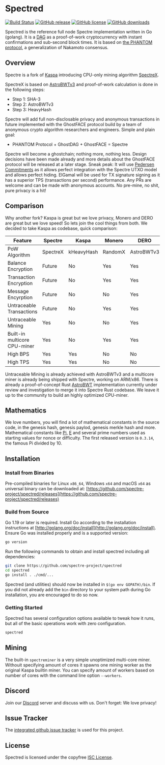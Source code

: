 # Spectred

[![Build Status](https://github.com/spectre-project/spectred/actions/workflows/tests.yaml/badge.svg)](https://github.com/spectre-project/spectred/actions/workflows/tests.yaml)
[![GitHub release](https://img.shields.io/github/v/release/spectre-project/spectred.svg)](https://github.com/spectre-project/spectred/releases)
[![GitHub license](https://img.shields.io/github/license/spectre-project/spectred.svg)](https://github.com/spectre-project/spectred/blob/main/LICENSE)
[![GitHub downloads](https://img.shields.io/github/downloads/spectre-project/spectred/total.svg)](https://github.com/spectre-project/spectred/releases)

Spectred is the reference full node Spectre implementation written in
Go (golang). It is a [DAG](https://en.wikipedia.org/wiki/Directed_acyclic_graph)
as a proof-of-work cryptocurrency with instant confirmations and
sub-second block times. It is based on [the PHANTOM protocol](https://eprint.iacr.org/2018/104.pdf), a
generalization of Nakamoto consensus.

## Overview

Spectre is a fork of [Kaspa](https://github.com/kaspanet/kaspad)
introducing CPU-only mining algorithm [SpectreX](https://github.com/spectre-project/go-spectrex).

SpectreX is based on [AstroBWTv3](https://github.com/deroproject/derohe/tree/main/astrobwt/astrobwtv3)
and proof-of-work calculation is done in the following steps:

* Step 1: SHA-3
* Step 2: AstroBWTv3
* Step 3: HeavyHash

Spectre will add full non-disclosable privacy and anonymous
transactions in future implemented with the GhostFACE protocol
build by a team of anonymous crypto algorithm researchers and
engineers. Simple and plain goal:

* PHANTOM Protocol + GhostDAG + GhostFACE = Spectre

Spectre will become a ghostchain; nothing more, nothing less. Design
decisions have been made already and more details about the GhostFACE
protocol will be released at a later stage. Sneak peak: It will use
[Pedersen Commitments](https://github.com/threehook/go-pedersen-commitment)
as it allows perfect integration with the Spectre UTXO model and
allows perfect hiding. ElGamal will be used for TX signature signing
as it has a superior TPS (transactions per second) performance. Any PRs
are welcome and can be made with anonymous accounts. No pre-mine, no
shit, pure privacy is a hit!

## Comparison

Why another fork? Kaspa is great but we love privacy, Monero and DERO
are great but we love speed! So lets join the cool things from both.
We decided to take Kaspa as codebase, quick comparison:

Feature                      | Spectre  | Kaspa      | Monero  | DERO
-----------------------------|----------|------------|---------|-----------
PoW Algorithm                | SpectreX | kHeavyHash | RandomX | AstroBWTv3
Balance Encryption           | Future   | No         | Yes     | Yes
Transaction Encryption       | Future   | No         | Yes     | Yes
Message Encyrption           | Future   | No         | No      | Yes
Untraceable Transactions     | Future   | No         | Yes     | Yes
Untraceable Mining           | Yes      | No         | No      | Yes
Built-in multicore CPU-miner | Yes      | No         | Yes     | Yes
High BPS                     | Yes      | Yes        | No      | No
High TPS                     | Yes      | Yes        | No      | No

Untraceable Mining is already achieved with AstroBWTv3 and a multicore
miner is already being shipped with Spectre, working on ARM/x86. There
is already a proof-of-concept Rust [AstroBWT](https://github.com/Slixe/astrobwt)
implementation currently under review and investigation to merge it
into Spectre Rust codebase. We leave it up to the community to build
an highly optimized CPU-miner.

## Mathematics

We love numbers, you will find a lot of mathematical constants in the
source code, in the genesis hash, genesis paylod, genesis merkle hash
and more. Mathematical constants like [Pi](https://en.wikipedia.org/wiki/Pi),
[E](https://en.wikipedia.org/wiki/E_(mathematical_constant)) and
several prime numbers used as starting values for nonce or difficulty.
The first released version is `0.3.14`, the famous Pi divided by 10.

## Installation

### Install from Binaries

Pre-compiled binaries for Linux `x86_64`, Windows `x64` and macOS `x64`
as universal binary can be downloaded at: [https://github.com/spectre-project/spectred/releases](https://github.com/spectre-project/spectred/releases)

### Build from Source

Go 1.19 or later is required. Install Go according to the installation
instructions at [http://golang.org/doc/install](http://golang.org/doc/install).
Ensure Go was installed properly and is a supported version:

```bash
go version
```

Run the following commands to obtain and install spectred including
all dependencies:

```bash
git clone https://github.com/spectre-project/spectred
cd spectred
go install . ./cmd/...
```

Spectred (and utilities) should now be installed in
`$(go env GOPATH)/bin`. If you did not already add the `bin` directory
to your system path during Go installation, you are encouraged to do
so now.

### Getting Started

Spectred has several configuration options available to tweak how it
runs, but all of the basic operations work with zero configuration.

```bash
spectred
```

## Mining

The built-in `spectreminer` is a very simple unoptimized multi-core
miner. Withouit specifying amount of cores it spawns one mining worker
as the original Kaspa builtin miner. You can specify amount of workers
based on number of cores with the command line option `--workers`.

## Discord

Join our [Discord](https://discord.spectre-network.org/) server and
discuss with us. Don't forget: We love privacy!

## Issue Tracker

The [integrated github issue tracker](https://github.com/spectre-project/spectred/issues)
is used for this project.

## License

Spectred is licensed under the copyfree [ISC License](https://choosealicense.com/licenses/isc/).
